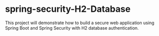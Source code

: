 # spring-security-H2-Database
This project will demonstrate how to build a secure web application using Spring Boot and Spring Security with H2 database authentication.
